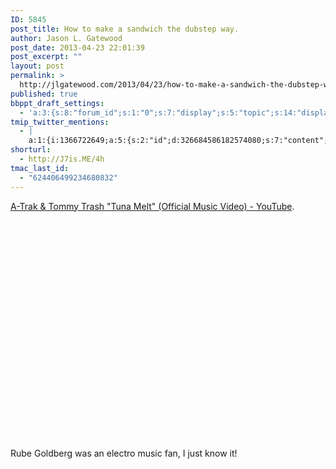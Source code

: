 ```yaml
---
ID: 5845
post_title: How to make a sandwich the dubstep way.
author: Jason L. Gatewood
post_date: 2013-04-23 22:01:39
post_excerpt: ""
layout: post
permalink: >
  http://jlgatewood.com/2013/04/23/how-to-make-a-sandwich-the-dubstep-way/
published: true
bbppt_draft_settings:
  - 'a:3:{s:8:"forum_id";s:1:"0";s:7:"display";s:5:"topic";s:14:"display-extras";a:2:{s:6:"xcount";s:1:"5";s:5:"xsort";s:6:"newest";}}'
tmip_twitter_mentions:
  - |
    a:1:{i:1366722649;a:5:{s:2:"id";d:326684586182574080;s:7:"content";s:107:"Awesome music PV. The maid must be very upset though! <a href='http://goo.gl/3VWyw'>http://goo.gl/3VWyw</a>";s:4:"user";s:10:"StarrWulfe";s:9:"user_name";s:12:"J L Gatewood";s:3:"img";s:90:"http://a0.twimg.com/profile_images/3566724797/e924132dcca4cf441efe578946b6c9bb_normal.jpeg";}}
shorturl:
  - http://J7is.ME/4h
tmac_last_id:
  - "624406499234680832"
---
```

<a href="https://www.youtube.com/watch?feature=player_embedded&amp;v=_GbYR5Aud4Y">A-Trak &amp; Tommy Trash "Tuna Melt" (Official Music Video) - YouTube</a>.

<object width="425" height="350"><param name="movie" value="http://www.youtube.com/v/_GbYR5Aud4Y" /><param name="wmode" value="transparent" /><embed src="http://www.youtube.com/v/_GbYR5Aud4Y" height="350" width="425" type="application/x-shockwave-flash" /></object>

Rube Goldberg was an electro music fan, I just know it!<object width="425" height="350"></object>